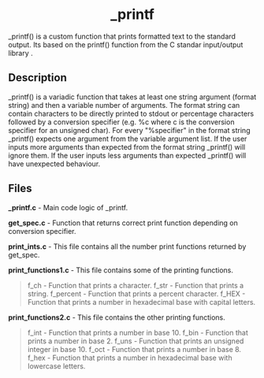 <h1 align="center">_printf</h1>
_printf() is a custom function that prints formatted text to the standard output. Its based on the printf() function from the  C standar input/output library <stdio.h>.
<h2>Description</h2>
_printf() is a variadic function that takes at least one string argument (format string) and then a variable number of arguments.
The format string can contain characters to be directly printed to stdout or percentage characters followed by a conversion specifier (e.g. %c where c is the conversion specifier for an unsigned char). For every "%specifier" in the format string _printf() expects one argument from the variable argument list. If the user inputs more arguments than expected from the format string _printf() will ignore them. If the user inputs less arguments than expected _printf() will have unexpected behaviour.

<h2>Files</h2>

**_printf.c** - Main code logic of _printf.

**get_spec.c** - Function that returns correct print function depending on conversion specifier.

**print_ints.c** - This file contains all the number print functions returned by get_spec.

**print_functions1.c** - This file contains some of the printing functions.

>f_ch - Function that prints a character.
>f_str - Function that prints a string.
>f_percent - Function that prints a percent character.
>f_HEX - Function that prints a number in hexadecimal base with capital letters.

**print_functions2.c** - This file contains the other printing functions.

>f_int - Function that prints a number in base 10.
>f_bin - Function that prints a number in base 2.
>f_uns - Function that prints an unsigned integer in base 10.
>f_oct - Function that prints a number in base 8.
>f_hex - Function that prints a number in hexadecimal base with lowercase letters.
